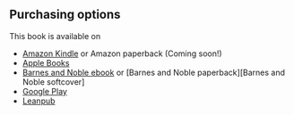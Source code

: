 ## Purchasing options

This book is available on 
* [Amazon Kindle][AmazonK] or Amazon paperback (Coming soon!)
* [Apple Books][Apple Books]
* [Barnes and Noble ebook][Barnes and Noble ebook] or [Barnes and Noble paperback][Barnes and Noble softcover]
* [Google Play][Google Play]
* [Leanpub][leanpub]



[AmazonK]:    https://smile.amazon.com/dp/B08MQY1DJC
[AmazonS]:   https://www.amazon.com
[Apple Books]:     https://www.apple.com
[Barnes and Noble ebook]: https://www.barnesandnoble.com/w/python-for-mechanical-and-aerospace-engineering-alex-kenan/1138022875
[Barnes and Noble paperback]: https://www.barnesnnoble.com
[Google Play]: https://www.google.com
[Leanpub]: https://leanpub.com/pymae
